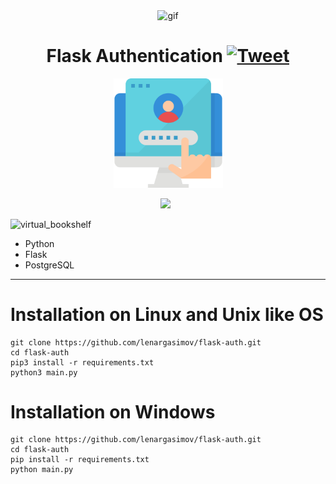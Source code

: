 <p align="center">
    <img width="" src="https://media.giphy.com/media/IgLIVXrBcID9cExa6r/giphy.gif" align="center" alt="gif" />
</p>

<p align="center">
<h1 align="center">Flask Authentication
    <a href="https://img.shields.io/twitter/url/http/shields.io.svg?style=social)](https://twitter.com/intent/tweet?&url=https://github.com/lenargasimov/flask-auth&via=lenargasimov&hashtags=python,developers">
      <img alt="Tweet" src="https://img.shields.io/twitter/url/http/shields.io.svg?style=social" />
    </a>
</h1>
</p>

<p align="center">
    <img src="images/account.png" width="175px" alt=""> 
</p>

<p align="center">
    <img src="https://img.shields.io/github/last-commit/lenargasimov/flask-auth?style=plastic">
    <img src="https://img.shields.io/github/forks/lenargasimov/flask-auth" alt="">
    <img src="https://img.shields.io/github/stars/lenargasimov/flask-auth" alt="">
</p>

![virtual_bookshelf](images/flask_auth.gif)

- Python
- Flask
- PostgreSQL

---

# Installation on Linux and Unix like OS

```
git clone https://github.com/lenargasimov/flask-auth.git
cd flask-auth
pip3 install -r requirements.txt 
python3 main.py
```

# Installation on Windows

```
git clone https://github.com/lenargasimov/flask-auth.git
cd flask-auth
pip install -r requirements.txt 
python main.py
```